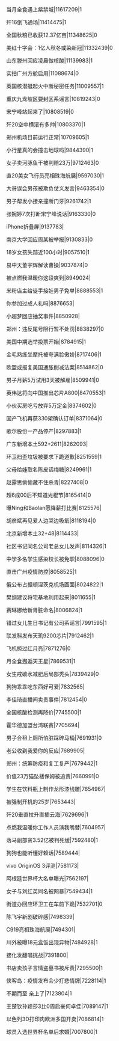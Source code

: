 当月全食遇上紫禁城|11617209|1

歼16倒飞通场|11414475|1

全国秋粮已收获12.37亿亩|11348625|0

美红十字会：1亿人秋冬或染新冠|11332439|0

山东滕州回应凌晨做核酸|11139983|1

实拍广州方舱启用|11088674|0

英国核潜艇起火中断秘密任务|11009557|1

重庆九龙坡区要封区系谣言|10819243|0

宋宁峰站起来了|10808519|0

歼20空中横滚有多帅|10803370|1

郑州机场目前运行正常|10709605|1

小行星真的会撞击地球吗|9844390|1

女子卖河豚鱼干被判赔23万|9712463|0

直20美女飞行员亮相珠海航展|9597030|1

大哥误会男孩被欺负仗义发言|9463354|0

男子帮发小接亲撞断门牙|9261742|1

张婉婷7次打断宋宁峰说话|9163330|0

iPhone折叠屏|9137783|

南京大学回应周某被举报|9130833|0

18岁女孩失踪近100小时|9057510|1

易中天董宇辉解读曹操|9037874|0

被点燃我温暖你这段爽到|8949024|

米粉店主给徒手接娃男子免单|8888553|1

你参加过成人礼吗|8876653|

小超梦回应抽奖事件|8850928|

郑州：违反尾号限行暂不处罚|8838297|0

美国中期选举投票开始|8784915|1

金毛熟练坐摩托被夸满脸傲娇|8717406|1

欧盟或报复美国通胀削减法案|8514862|0

男子月薪5万试用3天被解雇|8509941|0

英伟达将向中国推出芯片A800|8470553|1

小伙买房吃亏放弃5万定金|8374602|0

国产飞机再获330架确认订单|8371064|0

歌尔股份一产品停产|8297883|1

广东新增本土592+2611|8262093|

环卫扫歪垃圾被要求下跪道歉|8251559|1

父母给娃取名陈皮话梅糖|8249961|1

赵露思偷偷藏不住杀青|8227408|0

超6成00后不知道光棍节|8165414|0

曝Ning和Baolan愿降薪打比赛|8125576|

胡彦斌再见爱人边哭边吸氧|8118194|0

北京新增本土32+48|8114433|

社区书记同名公司老总女儿发声|8114326|1

中学多名学生感染校长被免职|8088096|0

直击广州疫情防控|8058525|1

俄公布占据顿涅茨克机场画面|8024822|1

樊纲建议将宅基地利用起来|8011655|1

赛琳娜给新肾脏命名|8006824|1

错过女儿生日书记有公司系谣言|7991595|1

联发科发布天玑9200芯片|7912462|1

飞机掠过红月亮|7871276|0

月全食邂逅天王星|7869531|1

女生戒碳水减肥后局部秃头|7839429|0

狗狗乖乖吃东西好可爱|7832565|

李佳琦直播间卖贵事件|7812454|0

全国核酸检测再降价|7745500|1

霍华德加盟台湾联赛|7705694|

男子合租上厕所怕脏踩碎马桶|7691931|0

老公收到我爱你的反应|7689905|

郑州：统筹防疫和复工复产|7679442|1

价值23万猫坠楼保姆被追责|7660991|0

学生在饮料瓶上制作龙形漆线雕|7654967|

被强制开机的25岁|7653443|

歼20垂直拉升直插云海|7629696|1

点燃我温暖你工作人员演我嘴替|7604957|

落马副部贪3.52亿被判死缓|7592480|1

狗狗也能听懂好赖话|7589444|

vivo OriginOS 3评测|7581173|

阿根廷世界杯大名单曝光|7562197|

女子与刘红英同名被网暴|7549434|1

街道办回应环卫工在车前下跪|7532701|0

陈飞宇新剧破碎感|7498339|

C919亮相珠海航展|7494301|

川外被曝18元盒饭出现异物|7484928|1

接化发翻唱挑战|7391800|

书店卖孩子言情盗墓书被斥责|7295500|1

侠客岛：疫情发布会少打悲情牌|7228114|1

不期而至 亲上了|7123804|1

王楚钦孙颖莎3比0周启豪何卓佳|7089147|1

以色列3D打印肉欧洲多国开卖|7086814|1

球员入选世界杯名单后求婚|7007800|1

